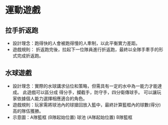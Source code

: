 # 運動遊戲

## 拉手折返跑

- 設計理念：跑得快的人會被跑得慢的人牽制，以此平衡實力差距。
- 遊戲規則：
  折返跑完後，拉起下一位隊員進行折返跑，最終以全隊手牽手的形式完成折返跑。

## 水球遊戲

- 設計理念：實際的水球講求佔位和策略，但需具有一定的水中為一能力才能達成。
  此遊戲可以區分成 得分手，攔截手，防守手，四分衛傳球手。
  可以讓玩家依據個人能力選擇相應適合的角色。
- 遊戲規則：玩家需將球池內的球搶回放入籃中，最終計算籃框內的球數(得分)高的隊伍獲勝。
- 示意圖：A隊籃框 (B隊起始位置)  球池  (A隊起始位置)  B隊籃框
